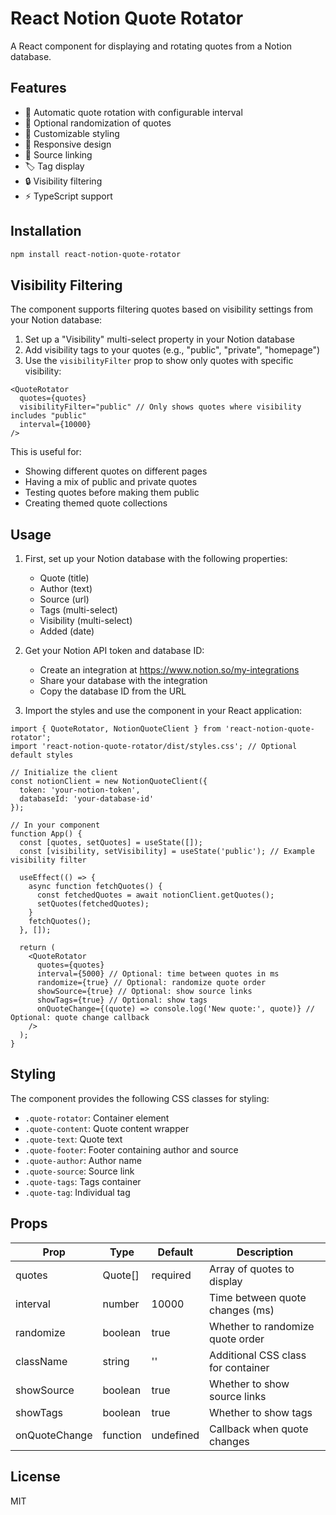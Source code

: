 # React Notion Quote Rotator

A React component for displaying and rotating quotes from a Notion database.

## Features

- 🔄 Automatic quote rotation with configurable interval
- 🎲 Optional randomization of quotes
- 🎨 Customizable styling
- 📱 Responsive design
- 🔗 Source linking
- 🏷️ Tag display
- 🔒 Visibility filtering
- ⚡ TypeScript support

## Installation

```bash
npm install react-notion-quote-rotator
```

## Visibility Filtering

The component supports filtering quotes based on visibility settings from your Notion database:

1. Set up a "Visibility" multi-select property in your Notion database
2. Add visibility tags to your quotes (e.g., "public", "private", "homepage")
3. Use the `visibilityFilter` prop to show only quotes with specific visibility:

```tsx
<QuoteRotator
  quotes={quotes}
  visibilityFilter="public" // Only shows quotes where visibility includes "public"
  interval={10000}
/>
```

This is useful for:
- Showing different quotes on different pages
- Having a mix of public and private quotes
- Testing quotes before making them public
- Creating themed quote collections

## Usage

1. First, set up your Notion database with the following properties:
   - Quote (title)
   - Author (text)
   - Source (url)
   - Tags (multi-select)
   - Visibility (multi-select)
   - Added (date)

2. Get your Notion API token and database ID:
   - Create an integration at https://www.notion.so/my-integrations
   - Share your database with the integration
   - Copy the database ID from the URL

3. Import the styles and use the component in your React application:

```tsx
import { QuoteRotator, NotionQuoteClient } from 'react-notion-quote-rotator';
import 'react-notion-quote-rotator/dist/styles.css'; // Optional default styles

// Initialize the client
const notionClient = new NotionQuoteClient({
  token: 'your-notion-token',
  databaseId: 'your-database-id'
});

// In your component
function App() {
  const [quotes, setQuotes] = useState([]);
  const [visibility, setVisibility] = useState('public'); // Example visibility filter

  useEffect(() => {
    async function fetchQuotes() {
      const fetchedQuotes = await notionClient.getQuotes();
      setQuotes(fetchedQuotes);
    }
    fetchQuotes();
  }, []);

  return (
    <QuoteRotator
      quotes={quotes}
      interval={5000} // Optional: time between quotes in ms
      randomize={true} // Optional: randomize quote order
      showSource={true} // Optional: show source links
      showTags={true} // Optional: show tags
      onQuoteChange={(quote) => console.log('New quote:', quote)} // Optional: quote change callback
    />
  );
}
```

## Styling

The component provides the following CSS classes for styling:

- `.quote-rotator`: Container element
- `.quote-content`: Quote content wrapper
- `.quote-text`: Quote text
- `.quote-footer`: Footer containing author and source
- `.quote-author`: Author name
- `.quote-source`: Source link
- `.quote-tags`: Tags container
- `.quote-tag`: Individual tag

## Props

| Prop | Type | Default | Description |
|------|------|---------|-------------|
| quotes | Quote[] | required | Array of quotes to display |
| interval | number | 10000 | Time between quote changes (ms) |
| randomize | boolean | true | Whether to randomize quote order |
| className | string | '' | Additional CSS class for container |
| showSource | boolean | true | Whether to show source links |
| showTags | boolean | true | Whether to show tags |
| onQuoteChange | function | undefined | Callback when quote changes |

## License

MIT
